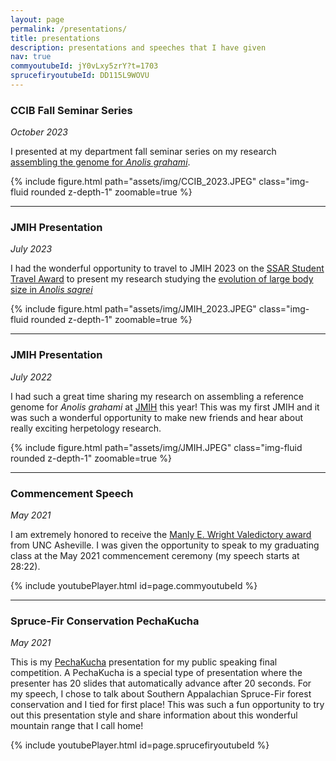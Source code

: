 ```yaml
---
layout: page
permalink: /presentations/
title: presentations
description: presentations and speeches that I have given
nav: true
commyoutubeId: jY0vLxy5zrY?t=1703
sprucefiryoutubeId: DD115L9WOVU
---
```


### CCIB Fall Seminar Series
_October 2023_

I presented at my department fall seminar series on my research [assembling the genome for
_Anolis grahami_](https://alyssavanerelli.github.io/projects/1_project/). 

<div class="row mt-3">
    <div class="col-sm mt-3 mt-md-0">
        {% include figure.html path="assets/img/CCIB_2023.JPEG" class="img-fluid rounded z-depth-1" zoomable=true %}
    </div>
</div>

---
### JMIH Presentation
_July 2023_
   
I had the wonderful opportunity to travel to JMIH 2023 on the 
[SSAR Student Travel Award](https://ssarherps.org/ssar-awards/student-travel-award/) to 
present my research studying the [evolution of large body size in _Anolis sagrei_](https://alyssavanerelli.github.io/projects/2_project/)

<div class="row mt-3">
    <div class="col-sm mt-3 mt-md-0">
        {% include figure.html path="assets/img/JMIH_2023.JPEG" class="img-fluid rounded z-depth-1" zoomable=true %}
    </div>
</div>

---
### JMIH Presentation
_July 2022_

I had such a great time sharing my research on assembling a reference genome for _Anolis grahami_ at [JMIH](https://burkclients.com/JMIH/meetings/2022/site/) this year! This was my first JMIH and it was such a wonderful opportunity to make new friends and hear about 
really exciting herpetology research.

<div class="row mt-3">
    <div class="col-sm mt-3 mt-md-0">
        {% include figure.html path="assets/img/JMIH.JPEG" class="img-fluid rounded z-depth-1" zoomable=true %}
    </div>
</div>

---
### Commencement Speech
_May 2021_

I am extremely honored to receive the [Manly E. Wright Valedictory award](https://www.unca.edu/events-and-news/commencement/manly-e-wright-award/) from UNC Asheville. I was given the opportunity to 
speak to my graduating class at the May 2021 commencement ceremony (my speech starts at 28:22).

{% include youtubePlayer.html id=page.commyoutubeId %}

---
### Spruce-Fir Conservation PechaKucha
_May 2021_

This is my [PechaKucha](https://pechakuchaavl.org/what-is-pecha-kucha) presentation for my public speaking final competition. A PechaKucha is a special type of presentation where the presenter has 
20 slides that automatically advance after 20 seconds. For my speech, I chose to talk about Southern Appalachian Spruce-Fir forest conservation and I tied for first place! This was such a fun 
opportunity to try out this presentation style and share information about this wonderful mountain range that I call home!

{% include youtubePlayer.html id=page.sprucefiryoutubeId %}
